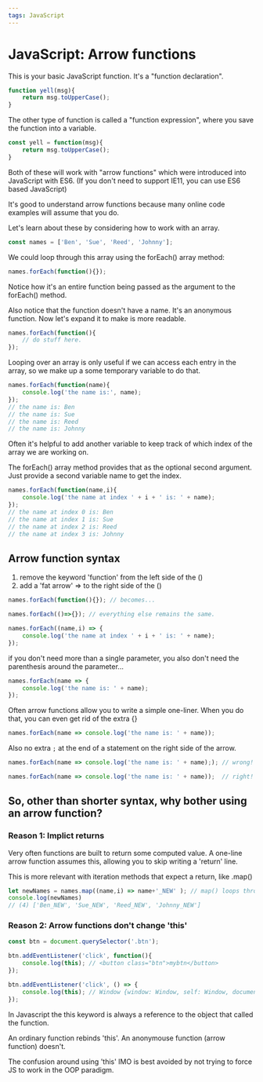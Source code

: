 ```yaml
---
tags: JavaScript
---
```


# JavaScript: Arrow functions

This is your basic JavaScript function.  It's a "function declaration".

```javascript
function yell(msg){
    return msg.toUpperCase();
}
```

The other type of function is called a "function expression", where you save the function into a variable.

```javascript
const yell = function(msg){
    return msg.toUpperCase();
}
```

Both of these will work with "arrow functions" which were introduced into JavaScript with ES6.  (If you don't need to support IE11, you can use ES6 based JavaScript)

It's good to understand arrow functions because many online code examples will assume that you do.

Let's learn about these by considering how to work with an array.

```javascript
const names = ['Ben', 'Sue', 'Reed', 'Johnny'];
```

We could loop through this array using the forEach() array method:

```javascript
names.forEach(function(){});
```

Notice how it's an entire function being passed as the argument to the forEach() method.

Also notice that the function doesn't have a name.  It's an anonymous function.  Now let's expand it to make is more readable.

```javascript
names.forEach(function(){
    // do stuff here.
});
```

Looping over an array is only useful if we can access each entry in the array, so we make up a some temporary variable to do that.

```javascript
names.forEach(function(name){
    console.log('the name is:', name);
});
// the name is: Ben
// the name is: Sue
// the name is: Reed
// the name is: Johnny
```
Often it's helpful to add another variable to keep track of which index of the array we are working on.

The forEach() array method provides that as the optional second argument.  Just provide a second variable name to get the index.

```javascript
names.forEach(function(name,i){
    console.log('the name at index ' + i + ' is: ' + name);
});
// the name at index 0 is: Ben
// the name at index 1 is: Sue
// the name at index 2 is: Reed
// the name at index 3 is: Johnny
```

## Arrow function syntax

1. remove the keyword 'function' from the left side of the ()
2. add a 'fat arrow' => to the right side of the ()

```javascript
names.forEach(function(){}); // becomes...
```

```javascript
names.forEach(()=>{}); // everything else remains the same.
```

```javascript
names.forEach((name,i) => {
    console.log('the name at index ' + i + ' is: ' + name);
});
```

if you don't need more than a single parameter, you also don't need the parenthesis around the parameter...

```javascript
names.forEach(name => {
    console.log('the name is: ' + name);
});
```

Often arrow functions allow you to write a simple one-liner.  When you do that, you can even get rid of the extra {}

```javascript
names.forEach(name => console.log('the name is: ' + name));
```

Also no extra `;` at the end of a statement on the right side of the arrow.

```javascript
names.forEach(name => console.log('the name is: ' + name);); // wrong!
```
```javascript
names.forEach(name => console.log('the name is: ' + name));  // right!
```

## So, other than shorter syntax, why bother using an arrow function?

### Reason 1: Implict returns

Very often functions are built to return some computed value.  A one-line arrow function assumes this, allowing you to skip writing a 'return' line.

This is more relevant with iteration methods that expect a return, like .map()

```javascript
let newNames = names.map((name,i) => name+'_NEW' ); // map() loops through an array and RETURNS a new array.
console.log(newNames)
// (4) ['Ben_NEW', 'Sue_NEW', 'Reed_NEW', 'Johnny_NEW']
```

### Reason 2: Arrow functions don't change 'this'

```javascript
const btn = document.querySelector('.btn');

btn.addEventListener('click', function(){
    console.log(this); // <button class="btn">mybtn</button>
});

btn.addEventListener('click', () => {
    console.log(this); // Window {window: Window, self: Window, document: document, name: '', location: Location, …}
});
```

In Javascript the this keyword is always a reference to the object that called the function.

An ordinary function rebinds 'this'.  An anonymouse function (arrow function) doesn't.

The confusion around using 'this' IMO is best avoided by not trying to force JS to work in the OOP paradigm.
